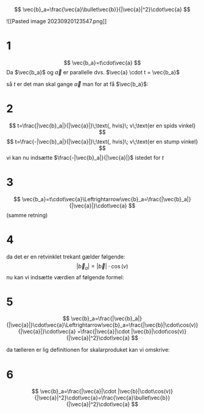 $$
\vec{b}_a=\frac{\vec{a}\bullet\vec{b}}{|\vec{a}|^2}\cdot\vec{a}
$$

![[Pasted image 20230920123547.png]]



# 1
$$
\vec{b_a}=t\cdot\vec{a}
$$
Da $\vec{b_a}$ og $\vec{a}$ er parallelle
dvs. $\vec{a} \cdot t = \vec{b_a}$

så $t$ er det man skal gange $\vec{a}$ man for at få $\vec{b_a}$:
# 2
$$
t=\frac{|\vec{b}_a|}{|\vec{a}|}\;\text{, hvis}\; v\;\text{er en spids vinkel}
$$
$$
t=\frac{-|\vec{b}_a|}{|\vec{a}|}\;\text{, hvis}\; v\;\text{er en stump vinkel}
$$
vi kan nu indsætte $\frac{-|\vec{b}_a|}{|\vec{a}|}$ istedet for $t$

# 3
$$
\vec{b_a}=t\cdot\vec{a}\Leftrightarrow\vec{b}_a=\frac{|\vec{b}_a|}{|\vec{a}|}\cdot\vec{a}
$$
(samme retning)

# 4
da det er en retvinklet trekant gælder følgende:
$$
|\vec{b}_a|=|\vec{b}|\cdot\cos(v)
$$
nu kan vi indsætte værdien af følgende formel:

# 5
$$
\vec{b}_a=\frac{|\vec{b}_a|}{|\vec{a}|}\cdot\vec{a}\Leftrightarrow\vec{b}_a=\frac{|\vec{b}|\cdot\cos(v)}{|\vec{a}|}\cdot\vec{a} =\frac{|\vec{a}|\cdot |\vec{b}|\cdot\cos(v)}{|\vec{a}|^2}\cdot\vec{a}
$$

da tælleren er lig definitionen for skalarproduket kan vi omskrive:
# 6
$$
\vec{b}_a=\frac{|\vec{a}|\cdot |\vec{b}|\cdot\cos(v)}{|\vec{a}|^2}\cdot\vec{a}=\frac{\vec{a}\bullet\vec{b}}{|\vec{a}|^2}\cdot\vec{a}
$$
